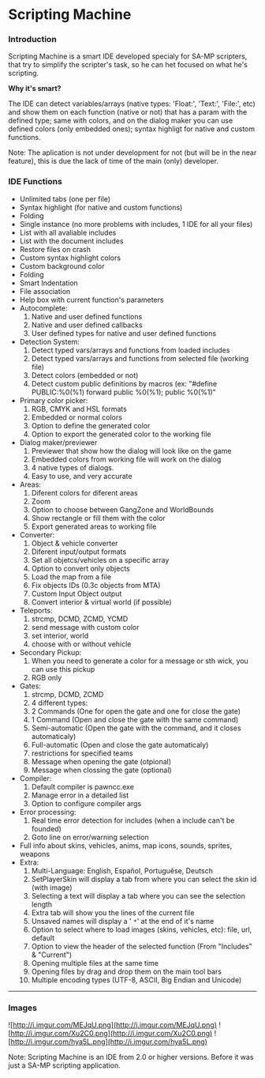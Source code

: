 # Scripting Machine #

### Introduction ###
Scripting Machine is a smart IDE developed specialy for SA-MP scripters, that try to simplify the scripter's task, so he can het focused on what he's scripting.

**Why it's smart?**

The IDE can detect variables/arrays (native types: 'Float:', 'Text:', 'File:', etc) and show them on each function (native or not) that has a param with the defined type; same with colors, and on the dialog maker you can use defined colors (only embedded ones); syntax highligt for native and custom functions.

Note: The aplication is not under development for not (but will be in the near feature), this is due the lack of time of the main (only) developer.

### IDE Functions ###
  * Unlimited tabs (one per file)
  * Syntax highlight (for native and custom functions)
  * Folding
  * Single instance (no more problems with includes, 1 IDE for all your files)
  * List with all avaliable includes
  * List with the document includes
  * Restore files on crash
  * Custom syntax highlight colors
  * Custom background color
  * Folding
  * Smart Indentation
  * File association
  * Help box with current function's parameters
  * Autocomplete:
    1. Native and user defined functions
    1. Native and user defined callbacks
    1. User defined types for native and user defined functions
  * Detection System:
    1. Detect typed vars/arrays and functions from loaded includes
    1. Detect typed vars/arrays and functions from selected file (working file)
    1. Detect colors (embedded or not)
    1. Detect custom public definitions by macros (ex: "#define PUBLIC:%0(%1)    forward public %0(%1);   public %0(%1)"
  * Primary color picker:
    1. RGB, CMYK and HSL formats
    1. Embedded or normal colors
    1. Option to define the generated color
    1. Option to export the generated color to the working file
  * Dialog maker/previewer
    1. Previewer that show how the dialog will look like on the game
    1. Embedded colors from working file will work on the dialog
    1. 4 native types of dialogs.
    1. Easy to use, and very accurate
  * Areas:
    1. Diferent colors for diferent areas
    1. Zoom
    1. Option to choose between GangZone and WorldBounds
    1. Show rectangle or fill them with the color
    1. Export generated areas to working file
  * Converter:
    1. Object & vehicle converter
    1. Diferent input/output formats
    1. Set all objetcs/vehicles on a specific array
    1. Option to convert only objects
    1. Load the map from a file
    1. Fix objects IDs (0.3c objects from MTA)
    1. Custom Input Object output
    1. Convert interior & virtual world (if possible)
  * Teleports:
    1. strcmp, DCMD, ZCMD, YCMD
    1. send message with custom color
    1. set interior, world
    1. choose with or without vehicle
  * Secondary Pickup:
    1. When you need to generate a color for a message or sth wick, you can use this pickup
    1. RGB only
  * Gates:
    1. strcmp, DCMD, ZCMD
    1. 4 different types:
      1. 2 Commands (One for open the gate and one for close the gate)
      1. 1 Command (Open and close the gate with the same command)
      1. Semi-automatic (Open the gate with the command, and it closes automaticaly)
      1. Full-automatic (Open and close the gate automaticaly)
    1. restrictions for specified teams
    1. Message when opening the gate (otpional)
    1. Message when clossing the gate (optional)
  * Compiler:
    1. Default compiler is pawncc.exe
    1. Manage error in a detailed list
    1. Option to configure compiler args
  * Error processing:
    1. Real time error detection for includes (when a include can't be founded)
    1. Goto line on error/warning selection
  * Full info about skins, vehicles, anims, map icons, sounds, sprites, weapons
  * Extra:
    1. Multi-Language: English, Español, Portuguêse, Deutsch
    1. SetPlayerSkin will display a tab from where you can select the skin id (with image)
    1. Selecting a text will display a tab where you can see the selection length
    1. Extra tab will show you the lines of the current file
    1. Unsaved names will display a ' `*`' at the end of it's name
    1. Option to select where to load images (skins, vehicles, etc): file, url, default
    1. Option to view the header of the selected function (From "Includes" & "Current")
    1. Opening multiple files at the same time
    1. Opening files by drag and drop them on the main tool bars
    1. Multiple encoding types (UTF-8, ASCII, Big Endian and Unicode)

---
### Images ###
![http://i.imgur.com/MEJqU.png](http://i.imgur.com/MEJqU.png)
![http://i.imgur.com/Xu2C0.png](http://i.imgur.com/Xu2C0.png)
![http://i.imgur.com/hya5L.png](http://i.imgur.com/hya5L.png)

Note: Scripting Machine is an IDE from 2.0 or higher versions. Before it was just a SA-MP scripting application.